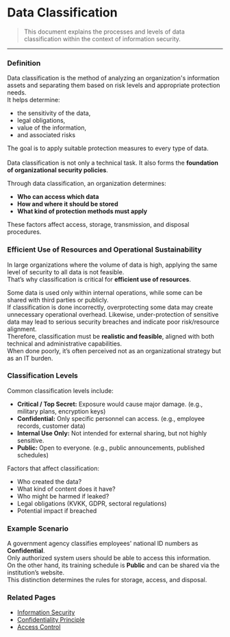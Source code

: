# Data Classification
> This document explains the processes and levels of data classification within the context of information security.<br>

---

### Definition
Data classification is the method of analyzing an organization's information assets and separating them based on risk levels and appropriate protection needs.<br>
It helps determine:
- the sensitivity of the data,
- legal obligations,
- value of the information,
- and associated risks

The goal is to apply suitable protection measures to every type of data.<br><br>
Data classification is not only a technical task. It also forms the **foundation of organizational security policies**.<br>

Through data classification, an organization determines:<br>
- **Who can access which data**
- **How and where it should be stored**
- **What kind of protection methods must apply**

These factors affect access, storage, transmission, and disposal procedures.

### Efficient Use of Resources and Operational Sustainability
In large organizations where the volume of data is high, applying the same level of security to all data is not feasible.<br>
That’s why classification is critical for **efficient use of resources**.<br>

Some data is used only within internal operations, while some can be shared with third parties or publicly.<br>
If classification is done incorrectly, overprotecting some data may create unnecessary operational overhead.
Likewise, under-protection of sensitive data may lead to serious security breaches and indicate poor risk/resource alignment.<br>
Therefore, classification must be **realistic and feasible**, aligned with both technical and administrative capabilities.<br>
When done poorly, it’s often perceived not as an organizational strategy but as an IT burden.

### Classification Levels
Common classification levels include:
- **Critical / Top Secret:** Exposure would cause major damage. (e.g., military plans, encryption keys)
- **Confidential:** Only specific personnel can access. (e.g., employee records, customer data)
- **Internal Use Only:** Not intended for external sharing, but not highly sensitive.
- **Public:** Open to everyone. (e.g., public announcements, published schedules)

Factors that affect classification:
- Who created the data?
- What kind of content does it have?
- Who might be harmed if leaked?
- Legal obligations (KVKK, GDPR, sectoral regulations)
- Potential impact if breached

### Example Scenario
A government agency classifies employees' national ID numbers as **Confidential**.<br>
Only authorized system users should be able to access this information.<br>
On the other hand, its training schedule is **Public** and can be shared via the institution’s website.<br>
This distinction determines the rules for storage, access, and disposal.

### Related Pages
- [Information Security](giris.md)
- [Confidentiality Principle](cia-triad.md#Confidentiality)
- [Access Control](../04-authentication/access-control.md)
